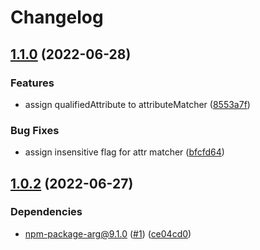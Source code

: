 # Changelog

## [1.1.0](https://github.com/npm/query/compare/v1.0.2...v1.1.0) (2022-06-28)


### Features

* assign qualifiedAttribute to attributeMatcher ([8553a7f](https://github.com/npm/query/commit/8553a7fc0296b78feec5ca066bda8f859c6dc193))


### Bug Fixes

* assign insensitive flag for attr matcher ([bfcfd64](https://github.com/npm/query/commit/bfcfd64b1e3de5377ba6fc3c05a64902bb3e69f1))

## [1.0.2](https://github.com/npm/query/compare/v1.0.1...v1.0.2) (2022-06-27)


### Dependencies

* npm-package-arg@9.1.0 ([#1](https://github.com/npm/query/issues/1)) ([ce04cd0](https://github.com/npm/query/commit/ce04cd05e67a0dd0b8fd3358f6f7dcc3892935a0))
